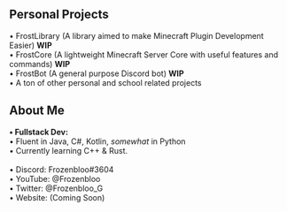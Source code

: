 <h2>Personal Projects</h2>
• FrostLibrary (A library aimed to make Minecraft Plugin Development Easier) <strong>WIP</strong><br />
• FrostCore (A lightweight Minecraft Server Core with useful features and commands) <strong>WIP</strong><br />
• FrostBot (A general purpose Discord bot) <strong>WIP</strong><br />
• A ton of other personal and school related projects

<h2>About Me</h2>
<strong>• Fullstack Dev:</strong><br />
• Fluent in Java, C#, Kotlin, <em>somewhat</em> in Python<br />
• Currently learning C++ & Rust.<br />
<br />
• Discord: Frozenbloo#3604<br />
• YouTube: @Frozenbloo<br />
• Twitter: @Frozenbloo_G<br />
• Website: (Coming Soon)<br />

